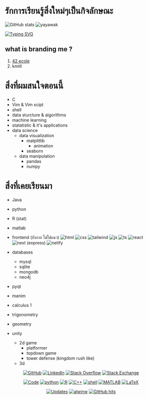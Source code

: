 # รักการเรียนรู้สิ่งใหม่ๆเป็นกิจลักษณะ

![GitHub stats](https://github-readme-stats.vercel.app/api?username=Yayawak&show_icons=true&theme=merko)
<img src="https://github-readme-streak-stats.herokuapp.com/?user=Yayawak&theme=default&hide_border=false&date_format=Y/m/j&properties=background" alt="yayawak" />

<a href="https://git.io/typing-svg"><img src="https://readme-typing-svg.demolab.com?font=Fira+Code&pause=1000&color=16AC20&center=true&vCenter=true&width=435&lines=I+love+data+science;Watch+me+!" alt="Typing SVG" /></a>




## what is branding me ?
1. [42 ecole](https://github.com/Yayawak/42Bangkok)
2. <a href="https://github.com/Yayawak/kmitl" style="backgrond-color:orange; text-decoration: none;">kmitl</a>
 
# สิ่งที่ผมสนใจตอนนี้
- C 
- Vim & Vim scipt
- shell 
- data sturcture & algorithms
- machine learning
- statatistic & it's applications
- data science
  - data visualization
      - matplitlib
          - animation
      - seaborn
  - data manipulation
    - pandas
    - numpy

# สิ่งที่เคยเรียนมา
- Java
- python
- R (stat)
- matlab
- frontend (ยังกาก ไม่ใช่แนว)
  ![html](https://camo.githubusercontent.com/9a7c8c4ee62739436a191706be9f786a813dc377ce778522da198cb94874dc22/68747470733a2f2f696d672e736869656c64732e696f2f62616467652f2d48544d4c352d2532334534344432373f7374796c653d666c61742d737175617265266c6f676f3d68746d6c35266c6f676f436f6c6f723d666666666666)
  ![css](https://camo.githubusercontent.com/19d98ab99fe0a1a5c00ef27920be3ada8548f2476877db0598960ac2a5f8788d/68747470733a2f2f696d672e736869656c64732e696f2f62616467652f2d435353332d2532333135373242363f7374796c653d666c61742d737175617265266c6f676f3d63737333)
  ![tailwind](https://camo.githubusercontent.com/0ab5db971cb59d26c31c7cb5e6361f4b3d57893bb25f59ef9b44d04cd64ef76a/68747470733a2f2f696d672e736869656c64732e696f2f62616467652f2d5461696c77696e644373732d2532333161323032633f7374796c653d666c61742d737175617265266c6f676f3d7461696c77696e642d637373)
  ![js](https://camo.githubusercontent.com/a1309b252e82434062012a8073fa9fc1416a96289b7ca11555577b9fbe1cf03e/68747470733a2f2f696d672e736869656c64732e696f2f62616467652f2d4a6176615363726970742d2532334637444631433f7374796c653d666c61742d737175617265266c6f676f3d6a617661736372697074266c6f676f436f6c6f723d303030303030266c6162656c436f6c6f723d25323346374446314326636f6c6f723d253233464643453541)
  ![ts](https://camo.githubusercontent.com/d60afb008bc0bcde7ea8720637928cb02c0f9a6d795dad7382f688a17e7515de/68747470733a2f2f696d672e736869656c64732e696f2f62616467652f2d547970655363726970742d3030374143433f7374796c653d666c61742d737175617265266c6f676f3d74797065736372697074266c6f676f436f6c6f723d7768697465)
![react](https://camo.githubusercontent.com/32f7eabbb5fe286fbef8c54edd4e11e30722216a79c104f49289c310fb11494b/68747470733a2f2f696d672e736869656c64732e696f2f62616467652f2d52656163742d2532333238324333343f7374796c653d666c61742d737175617265266c6f676f3d7265616374)
![next](https://camo.githubusercontent.com/34869d140a9d5b4485c467a67346c6ecf8e91113894c5b726c9c801587180dc8/68747470733a2f2f696d672e736869656c64732e696f2f62616467652f2d4e7578742e6a732d2532333238324333343f7374796c653d666c61742d737175617265266c6f676f3d6e757874646f746a73)
(express)
![netify](https://camo.githubusercontent.com/ee1f8efa669af5258733fc36705130a56fd7d8afc36f4aee553dd96aca4bac0a/68747470733a2f2f696d672e736869656c64732e696f2f62616467652f2d4e65746c6966792d2532333030433742373f7374796c653d666c61742d737175617265266c6f676f3d6e65746c696679266c6f676f436f6c6f723d666666666666)
- databases
   - mysql
   - sqlite
   - mongodb
   - neo4j

- pyqt
- manim
- calculus 1
- trigonometry
- geometry
- unity
  - 2d game
    - platformer
    - topdown game
    - tower defense (kingdom rush like)
  - 3d
    
    
<p align="center">
    <a href="https://github.com/Yayawak" target="_blank"><img alt="GitHub" src="https://img.shields.io/badge/-@Yayawak-181717?style=flat-square&logo=GitHub&logoColor=white"></a>
    <a href="https://www.linkedin.com/in/Memememem" target="_blank"><img alt="LinkedIn" src="https://img.shields.io/badge/-LinkedIn-0077B5?style=flat-square&logo=Linkedin&logoColor=white"></a>
    <a href="https://stackoverflow.com/mememem" target="_blank"><img alt="Stack Overflow" src="https://img.shields.io/badge/-Stack%20Overflow-FE7A16?style=flat-square&logo=Stack-Overflow&logoColor=white"></a>
    <a href="https://stackexchange.com/mememe" target="_blank"><img alt="Stack Exchange" src="https://img.shields.io/badge/-Stack%20Exchange-1E5297?style=flat-square&logo=Stack-Exchange&logoColor=white"></a>
</p>

<p align="center">
    <a href="https://github.com/alwinw?tab=repositories" target="_blank"><img alt="Code" src="https://img.shields.io/badge/-code-000000?style=flat-square&logo=Plex&logoColor=white"></a>
    <a href="https://github.com/Yayawak?tab=repositories&language=python" target="_blank"><img alt="python" src="https://img.shields.io/badge/-python-3776AB?style=flat-square&logo=Python&logoColor=white"></a>
    <a href="https://github.com/Yawawak?tab=repositories&language=r" target="_blank"><img alt="R" src="https://img.shields.io/badge/-R-276DC3?style=flat-square&logo=R&logoColor=white"></a>
    <a href="https://github.com/Yawawak?tab=repositories&language=c%2B%2B" target="_blank"><img alt="C++" src="https://img.shields.io/badge/-C%2B%2B-00599C?style=flat-square&logo=C%2B%2B&logoColor=white"></a>
    <a href="https://github.com/Yawawak?tab=repositories&language=shell" target="_blank"><img alt="shell" src="https://img.shields.io/badge/-shell-5391FE?style=flat-square&logo=PowerShell&logoColor=white"></a>
    <a href="https://github.com/Yawawak?tab=repositories&language=matlab" target="_blank"><img alt="MATLAB" src="https://img.shields.io/badge/-MATLAB-0076A8?style=flat-square&logo=Mathworks&logoColor=white"></a>
    <a href="https://github.com/Yawawak?tab=repositories&language=TeX" target="_blank"><img alt="LaTeX" src="https://img.shields.io/badge/-LaTeX-008080?style=flat-square&logo=LaTeX&logoColor=white"></a>
</p>

<p align="center">
    <a href="https://github.com/Yayawak?tab=followers" target="_blank"><img alt="Updates" src="https://img.shields.io/badge/--000000?style=flat-square&logo=RSS&logoColor=white"></a>
    <a href="https://github.com/Yayawak" target="_blank"><img alt="alwinw" src="https://badges.pufler.dev/visits/alwinw/alwinw?logo=GitHub&label=visits&color=success&logoColor=white&style=flat-square"/></a>
    <!--<a href="https://github.com/Yayawak" target="_blank"><img alt="profile hits" src="https://img.shields.io/jsdelivr/gh/hw/alwinw/alwinw?label=hits&style=flat-square"></a>-->
    <a href="https://github.com/Yayawak/Yayawak" target="_blank"><img alt="GitHub hits" src="https://img.shields.io/github/last-commit/alwinw/alwinw?label=profile%20updated&style=flat-square"></a>
</p>



<!-- <p align="center">
    <img alt = "GitHub Stats" src="https://github-readme-stats.vercel.app/api?username=Yayawak&show_icons=true&hide=issues&icon_color=000000&hide_border=true&title_color=5391FE&text_color=555">
    <br>
    <img alt = "Top Language" src="https://github-readme-stats.vercel.app/api/top-langs/?username=Yayawak&hide=html,&hide_border=true&title_color=5391FE&text_color=555"

</p>
[![Top Langs](https://github-readme-stats.vercel.app/api/top-langs/?username=Yayawak&layout=compact)](https://github.com/anuraghazra/github-readme-stats)

</details>
 -->

